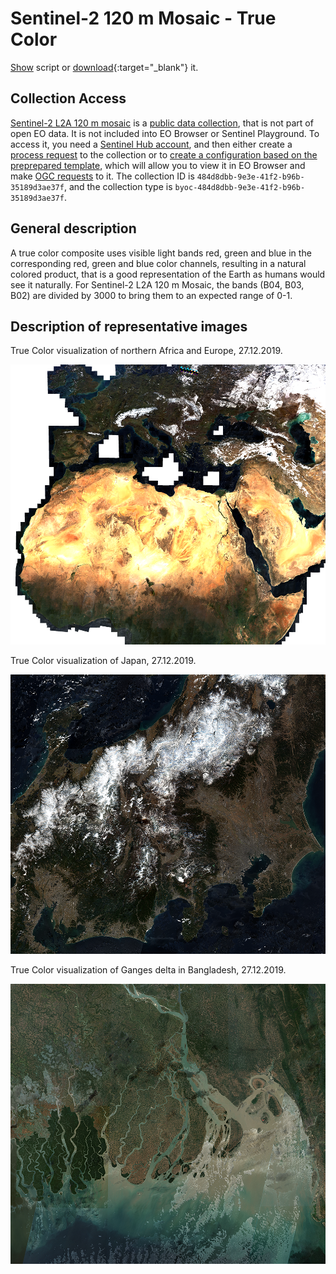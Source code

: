 # Sentinel-2 120 m Mosaic - True Color

<a href="#" id='togglescript'>Show</a> script or [download](script.js){:target="_blank"} it.
<div id='script_view' style="display:none">
{% highlight javascript %}
      {% include_relative script.js %}
{% endhighlight %}
</div>

## Collection Access

[Sentinel-2 L2A 120 m mosaic](https://collections.sentinel-hub.com/sentinel-s2-l2a-mosaic-120/) is a [public data collection](https://collections.sentinel-hub.com/), that is not part of open EO data. It is not included into EO Browser or Sentinel Playground. To access it, you need a [Sentinel Hub account](https://www.sentinel-hub.com/pricing/), and then either create a [process request](https://docs.sentinel-hub.com/api/latest/api/process/) to the collection or to [create a configuration based on the preprepared template](https://www.sentinel-hub.com/faq/#how-to-visualize-own-collection-eobrowser), which will allow you to view it in EO Browser and make [OGC requests](https://www.sentinel-hub.com/develop/api/ogc/) to it. The collection ID is `484d8dbb-9e3e-41f2-b96b-35189d3ae37f`, and the collection type is `byoc-484d8dbb-9e3e-41f2-b96b-35189d3ae37f`. 

## General description

A true color composite uses visible light bands red, green and blue in the corresponding red, green and blue color channels, resulting in a natural colored product, that is a good representation of the Earth as humans would see it naturally. For Sentinel-2 L2A 120 m Mosaic, the bands (B04, B03, B02) are divided by 3000 to bring them to an expected range of 0-1. 

## Description of representative images

True Color visualization of northern Africa and Europe, 27.12.2019. 

![120 m mosaic True Color](fig/fig1.png)


True Color visualization of Japan, 27.12.2019. 

![120 m mosaic True Color](fig/fig2.png)

True Color visualization of Ganges delta in Bangladesh, 27.12.2019.

![120 m mosaic True Color](fig/fig3.png)





